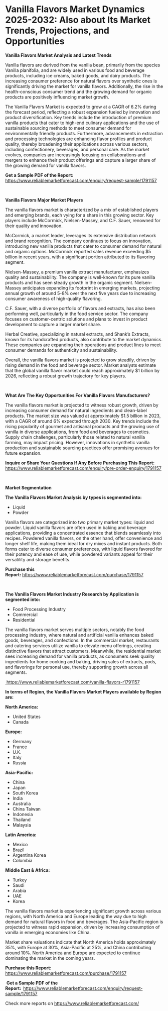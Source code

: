 <p><h1>Vanilla Flavors Market Dynamics 2025-2032: Also about Its Market Trends, Projections, and Opportunities</h1></p><p><strong>Vanilla Flavors Market Analysis and Latest Trends</strong></p>
<p><p>Vanilla flavors are derived from the vanilla bean, primarily from the species Vanilla planifolia, and are widely used in various food and beverage products, including ice creams, baked goods, and dairy products. The increasing consumer preference for natural flavors over synthetic ones is significantly driving the market for vanilla flavors. Additionally, the rise in the health-conscious consumer trend and the growing demand for organic products are positively influencing market growth. </p><p>The Vanilla Flavors Market is expected to grow at a CAGR of 6.2% during the forecast period, reflecting a robust expansion fueled by innovation and product diversification. Key trends include the introduction of premium vanilla products that cater to high-end culinary applications and the use of sustainable sourcing methods to meet consumer demand for environmentally friendly products. Furthermore, advancements in extraction and processing technologies are enhancing flavor profiles and product quality, thereby broadening their applications across various sectors, including confectionery, beverages, and personal care. As the market evolves, companies are increasingly focusing on collaborations and mergers to enhance their product offerings and capture a larger share of the growing demand for vanilla flavors.</p></p>
<p><strong>Get a Sample PDF of the Report:&nbsp;</strong> <a href="https://www.reliablemarketforecast.com/enquiry/request-sample/1791157?utm_campaign=3096&utm_medium=2&utm_source=Github&utm_content=ia&utm_term=07042025&utm_id=vanilla-flavors">https://www.reliablemarketforecast.com/enquiry/request-sample/1791157</a></p>
<p>&nbsp;</p>
<p><strong>Vanilla Flavors Major Market Players</strong></p>
<p><p>The vanilla flavors market is characterized by a mix of established players and emerging brands, each vying for a share in this growing sector. Key players include McCormick, Nielsen-Massey, and C.F. Sauer, renowned for their quality and innovation. </p><p>McCormick, a market leader, leverages its extensive distribution network and brand recognition. The company continues to focus on innovation, introducing new vanilla products that cater to consumer demand for natural and organic options. McCormick reported sales revenue exceeding $5 billion in recent years, with a significant portion attributed to its flavoring segment.</p><p>Nielsen-Massey, a premium vanilla extract manufacturer, emphasizes quality and sustainability. The company is well-known for its pure vanilla products and has seen steady growth in the organic segment. Nielsen-Massey anticipates expanding its footprint in emerging markets, projecting annual growth of around 5-8% over the next five years due to increasing consumer awareness of high-quality flavoring.</p><p>C.F. Sauer, with a diverse portfolio of flavors and extracts, has also been performing well, particularly in the food service sector. The company focuses on customer-centric solutions and plans to invest in product development to capture a larger market share.</p><p>Herbal Creative, specializing in natural extracts, and Shank’s Extracts, known for its handcrafted products, also contribute to the market dynamics. These companies are expanding their operations and product lines to meet consumer demands for authenticity and sustainability.</p><p>Overall, the vanilla flavors market is projected to grow steadily, driven by rising demand in the food and beverage sector. Market analysts estimate that the global vanilla flavor market could reach approximately $1 billion by 2026, reflecting a robust growth trajectory for key players.</p></p>
<p>&nbsp;</p>
<p><strong>What Are The Key Opportunities For Vanilla Flavors Manufacturers?</strong></p>
<p><p>The vanilla flavors market is projected to witness robust growth, driven by increasing consumer demand for natural ingredients and clean-label products. The market size was valued at approximately $1.5 billion in 2023, with a CAGR of around 6% expected through 2030. Key trends include the rising popularity of gourmet and artisanal products and the growing use of vanilla in diverse applications, from food and beverages to cosmetics. Supply chain challenges, particularly those related to natural vanilla farming, may impact pricing. However, innovations in synthetic vanilla production and sustainable sourcing practices offer promising avenues for future expansion.</p></p>
<p><strong>Inquire or Share Your Questions If Any Before Purchasing This Report:</strong> <a href="https://www.reliablemarketforecast.com/enquiry/pre-order-enquiry/1791157?utm_campaign=3096&utm_medium=2&utm_source=Github&utm_content=ia&utm_term=07042025&utm_id=vanilla-flavors">https://www.reliablemarketforecast.com/enquiry/pre-order-enquiry/1791157</a></p>
<p>&nbsp;</p>
<p><strong>Market Segmentation</strong></p>
<p><strong>The Vanilla Flavors Market Analysis by types is segmented into:</strong></p>
<p><ul><li>Liquid</li><li>Powder</li></ul></p>
<p><p>Vanilla flavors are categorized into two primary market types: liquid and powder. Liquid vanilla flavors are often used in baking and beverage applications, providing a concentrated essence that blends seamlessly into recipes. Powdered vanilla flavors, on the other hand, offer convenience and longer shelf life, making them ideal for dry mixes and instant products. Both forms cater to diverse consumer preferences, with liquid flavors favored for their potency and ease of use, while powdered variants appeal for their versatility and storage benefits.</p></p>
<p><strong>Purchase this Report:&nbsp;</strong><a href="https://www.reliablemarketforecast.com/purchase/1791157?utm_campaign=3096&utm_medium=2&utm_source=Github&utm_content=ia&utm_term=07042025&utm_id=vanilla-flavors">https://www.reliablemarketforecast.com/purchase/1791157</a></p>
<p>&nbsp;</p>
<p><strong>The Vanilla Flavors Market Industry Research by Application is segmented into:</strong></p>
<p><ul><li>Food Processing Industry</li><li>Commercial</li><li>Residential</li></ul></p>
<p><p>The vanilla flavors market serves multiple sectors, notably the food processing industry, where natural and artificial vanilla enhances baked goods, beverages, and confections. In the commercial market, restaurants and catering services utilize vanilla to elevate menu offerings, creating distinctive flavors that attract customers. Meanwhile, the residential market sees increasing demand for vanilla products, as consumers seek quality ingredients for home cooking and baking, driving sales of extracts, pods, and flavorings for personal use, thereby supporting growth across all segments.</p></p>
<p><a href="https://www.reliablemarketforecast.com/vanilla-flavors-r1791157?utm_campaign=3096&utm_medium=2&utm_source=Github&utm_content=ia&utm_term=07042025&utm_id=vanilla-flavors">&nbsp;https://www.reliablemarketforecast.com/vanilla-flavors-r1791157</a></p>
<p><strong>In terms of Region, the Vanilla Flavors Market Players available by Region are:</strong></p>
<p>
    <p> <strong> North America: </strong>
        <ul>
            <li>United States</li>
            <li>Canada</li>
        </ul>
        </p> 
    <p> <strong> Europe: </strong>
        <ul>
            <li>Germany</li>
            <li>France</li>
            <li>U.K.</li>
            <li>Italy</li>
            <li>Russia</li>
        </ul>
        </p> 
    <p> <strong> Asia-Pacific: </strong>
        <ul>
            <li>China</li>
            <li>Japan</li>
            <li>South Korea</li>
            <li>India</li>
            <li>Australia</li>
            <li>China Taiwan</li>
            <li>Indonesia</li>
            <li>Thailand</li>
            <li>Malaysia</li>
        </ul>
        </p> 
    <p> <strong> Latin America: </strong>
        <ul>
            <li>Mexico</li>
            <li>Brazil</li>
            <li>Argentina Korea</li>
            <li>Colombia</li>
        </ul>
        </p> 
    <p> <strong> Middle East & Africa: </strong>
        <ul>
            <li>Turkey</li>
            <li>Saudi</li>
            <li>Arabia</li>
            <li>UAE</li>
            <li>Korea</li>
        </ul>
    </p>
    </p>
<p><p>The vanilla flavors market is experiencing significant growth across various regions, with North America and Europe leading the way due to high demand for natural flavors in food and beverages. The Asia-Pacific region is projected to witness rapid expansion, driven by increasing consumption of vanilla in emerging economies like China. </p><p>Market share valuations indicate that North America holds approximately 35%, with Europe at 30%, Asia-Pacific at 25%, and China contributing around 10%. North America and Europe are expected to continue dominating the market in the coming years.</p></p>
<p><strong>Purchase this Report: </strong><a href="https://www.reliablemarketforecast.com/purchase/1791157?utm_campaign=3096&utm_medium=2&utm_source=Github&utm_content=ia&utm_term=07042025&utm_id=vanilla-flavors">https://www.reliablemarketforecast.com/purchase/1791157</a></p>
<p>&nbsp;<strong>Get a Sample PDF of the Report:&nbsp;&nbsp;</strong><a href="https://www.reliablemarketforecast.com/enquiry/request-sample/1791157?utm_campaign=3096&utm_medium=2&utm_source=Github&utm_content=ia&utm_term=07042025&utm_id=vanilla-flavors">https://www.reliablemarketforecast.com/enquiry/request-sample/1791157</a></p>
<p><strong></strong></p>
<p>Check more reports on <a href="https://www.reliablemarketforecast.com/?utm_campaign=3096&utm_medium=2&utm_source=Github&utm_content=ia&utm_term=07042025&utm_id=vanilla-flavors">https://www.reliablemarketforecast.com/</a></p>